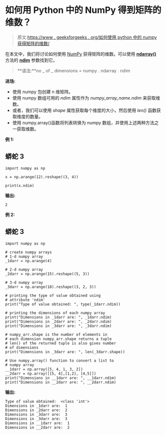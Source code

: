 # 如何用 Python 中的 NumPy 得到矩阵的维数？

> 原文:[https://www . geeksforgeeks . org/如何使用 python 中的 numpy 获得矩阵的维数/](https://www.geeksforgeeks.org/how-to-get-the-number-of-dimensions-of-a-matrix-using-numpy-in-python/)

在本文中，我们将讨论如何使用 [NumPy](https://www.geeksforgeeks.org/numpy-in-python-set-1-introduction/) 获得矩阵的维数。可以使用 [**ndarray()**](https://www.geeksforgeeks.org/numpy-ndarray/) 方法的 [**ndim**](https://www.geeksforgeeks.org/numpy-ndarray-ndim-method-python/) 参数找到它。

> **语法:**no _ of _ dimensions = numpy . ndarray . ndim

**进场:**

*   使用 numpy 包创建 n 维矩阵。
*   使用 numpy 数组可用的 *ndim* 属性作为 *numpy_array_name.ndim* 来获取维数。
*   或者，我们可以使用 *shape* 属性获取每个维度的大小，然后使用 *len()* 函数获取维度的数量。
*   使用 numpy.array()函数将列表转换为 numpy 数组，并使用上述两种方法之一获取维数。

**例 1:**

## 蟒蛇 3

```
import numpy as np

x = np.arange(12).reshape((3, 4))

print(x.ndim)
```

**输出:**

```
2
```

**例 2:**

## 蟒蛇 3

```
import numpy as np

# create numpy arrays
# 1-d numpy array
_1darr = np.arange(4)      

# 2-d numpy array
_2darr = np.arange(15).reshape((5, 3))     

# 3-d numpy array
_3darr = np.arange(18).reshape((3, 2, 3))  

# printing the type of value obtained using 
# attribute 'ndim'
print("Type of value obtained: ", type(_1darr.ndim))

# printing the dimensions of each numpy array
print("Dimensions in _1darr are: ", _1darr.ndim)
print("Dimensions in _2darr are: ", _2darr.ndim)
print("Dimensions in _3darr are: ", _3darr.ndim)

# numpy_arr.shape is the number of elements in
# each dimension numpy_arr.shape returns a tuple
# len() of the returned tuple is also gives number
# of dimensions
print("Dimensions in _3darr are: ", len(_3darr.shape))

# Use numpy.array() function to convert a list to
# numpy array
__1darr = np.array([5, 4, 1, 3, 2])
__2darr = np.array([[5, 4],[1,2], [4,5]])
print("Dimensions in __1darr are: ", __1darr.ndim)
print("Dimensions in __2darr are: ", __2darr.ndim)
```

**输出:**

```
Type of value obtained:  <class 'int'>
Dimensions in _1darr are:  1
Dimensions in _2darr are:  2
Dimensions in _3darr are:  3
Dimensions in _3darr are:  3
Dimensions in __1darr are:  1
Dimensions in __2darr are:  2
```